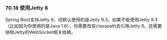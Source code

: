 ### 70.18 使用Jetty 8

Spring Boot支持Jetty 8，但默认使用的是Jetty 9.3。如果不能使用Jetty 9.3（比如因为你使用的是Java 1.6），你需要改变classpath去引用Jetty 8，还需要排除Jetty的WebSocket相关依赖。
